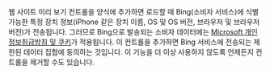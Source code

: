 웹 사이트 미리 보기 컨트롤을 양식에 추가하면 로드할 때 Bing(소비자 서비스)에 식별 가능한 특정 장치 정보(iPhone 같은 장치 이름, OS 및 OS 버전, 브라우저 및 브라우저 버전)가 전송됩니다. 그러므로 Bing으로 발송되는 소비자 데이터에는 [Microsoft 개인정보취급방침 및 쿠키](https://go.microsoft.com/fwlink/p/?LinkID=521839)가 적용됩니다. 이 컨트롤을 추가하면 Bing 서비스에 전송되는 제한된 데이터 집합에 동의하는 것입니다. 이 기능을 더 이상 사용하지 않도록 언제든지 컨트롤을 제거할 수도 있습니다.